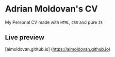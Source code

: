 # Adrian Moldovan's CV

My Personal CV made with `HTML`, `CSS` and pure `JS`

## Live preview

[aimoldovan.github.io] (https://aimoldovan.github.io)
